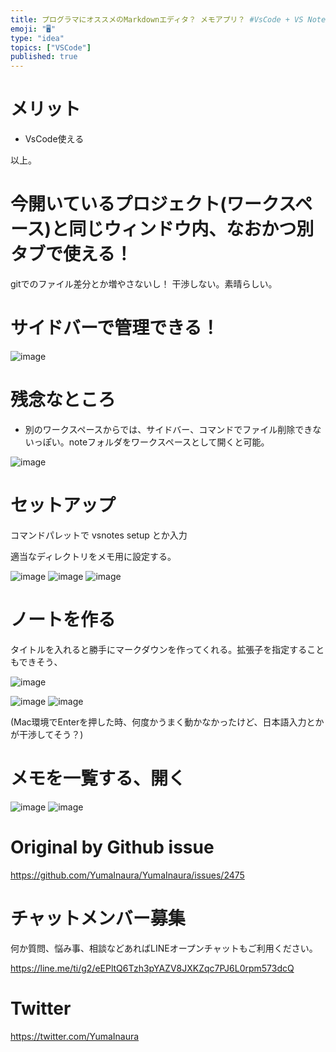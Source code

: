 ```yaml
---
title: プログラマにオススメのMarkdownエディタ？ メモアプリ？ #VsCode + VS Notes プラグイン に決まってるでしょ？
emoji: "🖥"
type: "idea"
topics: ["VSCode"]
published: true
---
```


# メリット

- VsCode使える

以上。

# 今開いているプロジェクト(ワークスペース)と同じウィンドウ内、なおかつ別タブで使える！

gitでのファイル差分とか増やさないし！ 干渉しない。素晴らしい。

# サイドバーで管理できる！

![image](https://user-images.githubusercontent.com/13635059/65117663-30ddd400-da25-11e9-8d03-47ab8aa2bf87.png)

# 残念なところ

- 別のワークスペースからでは、サイドバー、コマンドでファイル削除できないっぽい。noteフォルダをワークスペースとして開くと可能。

![image](https://user-images.githubusercontent.com/13635059/65118002-8b773000-da25-11e9-8095-63ec7ee5c361.png)

# セットアップ

コマンドパレットで vsnotes setup とか入力

適当なディレクトリをメモ用に設定する。

![image](https://user-images.githubusercontent.com/13635059/65115965-5833a180-da23-11e9-9ff6-b1037a262338.png)
![image](https://user-images.githubusercontent.com/13635059/65115991-608bdc80-da23-11e9-80c3-dd54768d81a6.png)
![image](https://user-images.githubusercontent.com/13635059/65116968-6df59680-da24-11e9-8193-f7de2f4130fb.png)

# ノートを作る

タイトルを入れると勝手にマークダウンを作ってくれる。拡張子を指定することもできそう、


![image](https://user-images.githubusercontent.com/13635059/65116775-2969fb00-da24-11e9-87b9-bcf1a2e2a518.png)


![image](https://user-images.githubusercontent.com/13635059/65116867-4acae700-da24-11e9-8982-b7e53b1de97d.png)
![image](https://user-images.githubusercontent.com/13635059/65116870-4b637d80-da24-11e9-8e96-dc3cadf047bc.png)

(Mac環境でEnterを押した時、何度かうまく動かなかったけど、日本語入力とかが干渉してそう？)

# メモを一覧する、開く

![image](https://user-images.githubusercontent.com/13635059/65117218-ae551480-da24-11e9-80da-c74a6ac5e3b2.png)
![image](https://user-images.githubusercontent.com/13635059/65117248-b57c2280-da24-11e9-9418-2e9460e38ecf.png)



# Original by Github issue

https://github.com/YumaInaura/YumaInaura/issues/2475








<!-- Update From Qiita API -->

# チャットメンバー募集


何か質問、悩み事、相談などあればLINEオープンチャットもご利用ください。

https://line.me/ti/g2/eEPltQ6Tzh3pYAZV8JXKZqc7PJ6L0rpm573dcQ





# Twitter


https://twitter.com/YumaInaura


<!-- Update From Qiita API -->


